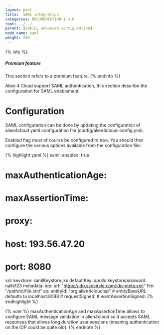 ```yaml
---
layout: post
title:  SAML integration
categories: DOCUMENTATION-1.3.0
root: ../../
parent: [admin, advanced_configuration]
node_name: saml
weight: 200
---
```


{% info %}
<h5>Premium feature</h5>
This section refers to a premium feature.
{% endinfo %}

Alien 4 Cloud support SAML authentication, this section describe the configuration for SAML enablement.

# Configuration

SAML configuration can be done by updating the configuration of alien4cloud yaml configuration file (config/alien4cloud-config.yml).

Enabled flag must of course be configured to true. You should then configure the various options available from the configuration file:

{% highlight yaml %}
saml:
  enabled: true
#  maxAuthenticationAge:
#  maxAssertionTime:
#  proxy:
#    host: 193.56.47.20
#    port: 8080
  ssl:
    keystore: samlKeystore.jks
    defaultKey: apollo
    keystorepassword: nalle123
  metadata:
    idp:
      url: "https://idp.ssocircle.com/idp-meta.xml"
      file: "/path/to/file.xml"
    sp:
      entityId: "org:alien4cloud:sp"
      # entityBaseURL: defaults to localhost:8088
      # requestSigned:
      # wantAssertionSigned:
{% endhighlight %}

{% note %}
maxAuthenticationAge and maxAssertionTime allows to configure SAML message validation in alien4cloud so it accepts SAML responses that allows long duration user sessions (meaning authentication on the IDP could be quite old).
{% endnote %}
